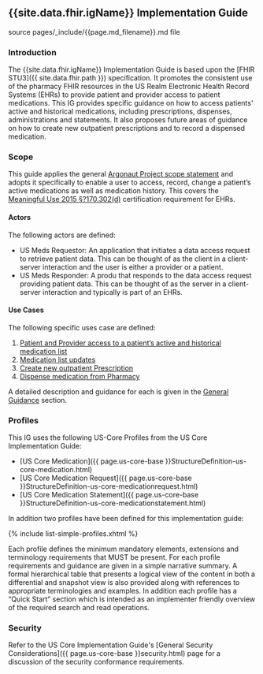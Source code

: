 ## {{site.data.fhir.igName}} Implementation Guide

source pages/\_include/{{page.md_filename}}.md  file

### Introduction

The {{site.data.fhir.igName}} Implementation Guide is based upon the [FHIR STU3]({{ site.data.fhir.path }}) specification. It promotes the consistent use of the pharmacy FHIR resources in the US Realm Electronic Health Record Systems (EHRs) to provide patient and provider access to patient medications. This IG provides specific guidance on how to access patients' active and historical medications, including prescriptions, dispenses, administrations and statements.  It also proposes future areas of guidance on how to create new outpatient prescriptions and to record a dispensed medication.

### Scope

This guide applies the general [Argonaut Project scope statement](http://argonautwiki.hl7.org/images/e/ec/Argonaut_UseCasesV1-1.pdf) and adopts it specifically to enable a user to access, record, change a patient’s active medications as well as medication history.  This covers the  [Meaningful Use 2015 §?170.302(d)](https://www.healthit.gov/sites/default/files/2015Ed_CCG_a7-Medication-list.pdf) certification requirement for EHRs.

#### Actors

The following actors are defined:

- US Meds Requestor: An application that initiates a data access request to retrieve patient data. This can be thought of as the client in a client-server interaction and the user is either a provider or a patient.
- US Meds Responder: A produ that responds to the data access request providing patient data. This can be thought of as the server in a client-server interaction and typically is part of an EHRs.

#### Use Cases

The following specific uses case are defined:

1. [Patient and Provider access to a patient’s active and historical medication list](guidance.html#uc-1)
1. [Medication list updates](guidance.html#uc-2)
1. [Create new outpatient Prescription](guidance.html#uc-3)
1. [Dispense medication from Pharmacy](guidance.html#uc-4)

A detailed description and guidance for each is given in the [General Guidance](guidance.html) section.

###  Profiles

This IG uses the following US-Core Profiles from the US Core Implementation Guide:

- [US Core Medication]({{ page.us-core-base }}StructureDefinition-us-core-medication.html)
- [US Core Medication Request]({{ page.us-core-base }}StructureDefinition-us-core-medicationrequest.html)
- [US Core Medication Statement]({{ page.us-core-base }}StructureDefinition-us-core-medicationstatement.html)

In addition two profiles have been defined for this implementation guide:

{% include list-simple-profiles.xhtml %}

  Each profile defines the minimum mandatory elements, extensions and terminology requirements that MUST be present. For each profile requirements and guidance are given in a simple narrative summary. A formal hierarchical table that presents a logical view of the content in both a differential and snapshot view is also provided along with references to appropriate terminologies and examples. In addition each profile has a “Quick Start” section which is intended as an implementer friendly overview of the required search and read operations.

### Security

Refer to the US Core Implementation Guide's [General Security Considerations]({{ page.us-core-base }}security.html) page for a discussion of the security conformance requirements.
